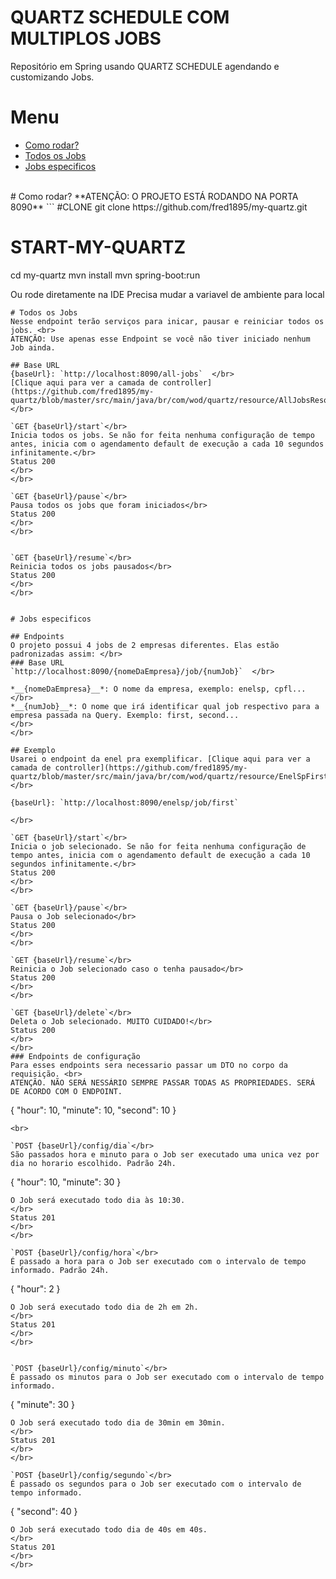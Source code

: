 # QUARTZ SCHEDULE COM MULTIPLOS JOBS
Repositório em Spring  usando QUARTZ SCHEDULE agendando e customizando Jobs.

# Menu
* [Como rodar?](#start-my-quartz)
* [Todos os Jobs](#todos-os-jobs)
* [Jobs especificos](#jobs-espicificos)

</br>
# Como rodar?
**ATENÇÃO: O PROJETO ESTÁ RODANDO NA PORTA 8090**
```
#CLONE
git clone https://github.com/fred1895/my-quartz.git

# START-MY-QUARTZ
cd my-quartz
mvn install
mvn spring-boot:run

Ou rode diretamente na IDE
Precisa mudar a variavel de ambiente para local

```
# Todos os Jobs
Nesse endpoint terão serviços para inicar, pausar e reiniciar todos os jobs. <br> 
ATENÇÃO: Use apenas esse Endpoint se você não tiver iniciado nenhum Job ainda.

## Base URL
{baseUrl}: `http://localhost:8090/all-jobs`  </br>
[Clique aqui para ver a camada de controller](https://github.com/fred1895/my-quartz/blob/master/src/main/java/br/com/wod/quartz/resource/AllJobsResource.java) 
</br>

`GET {baseUrl}/start`</br>
Inicia todos os jobs. Se não for feita nenhuma configuração de tempo antes, inicia com o agendamento default de execução a cada 10 segundos infinitamente.</br>
Status 200 
</br>
</br>

`GET {baseUrl}/pause`</br>
Pausa todos os jobs que foram iniciados</br>
Status 200 
</br>
</br>


`GET {baseUrl}/resume`</br>
Reinicia todos os jobs pausados</br>
Status 200 
</br>
</br>


# Jobs especificos

## Endpoints
O projeto possui 4 jobs de 2 empresas diferentes. Elas estão padronizadas assim: </br>
### Base URL
`http://localhost:8090/{nomeDaEmpresa}/job/{numJob}`  </br>

*__{nomeDaEmpresa}__*: O nome da empresa, exemplo: enelsp, cpfl...
</br>
*__{numJob}__*: O nome que irá identificar qual job respectivo para a empresa passada na Query. Exemplo: first, second...
</br>
</br>

## Exemplo
Usarei o endpoint da enel pra exemplificar. [Clique aqui para ver a camada de controller](https://github.com/fred1895/my-quartz/blob/master/src/main/java/br/com/wod/quartz/resource/EnelSpFirstJobResource.java)  </br>

{baseUrl}: `http://localhost:8090/enelsp/job/first`

</br>

`GET {baseUrl}/start`</br>
Inicia o job selecionado. Se não for feita nenhuma configuração de tempo antes, inicia com o agendamento default de execução a cada 10 segundos infinitamente.</br>
Status 200 
</br>
</br>

`GET {baseUrl}/pause`</br>
Pausa o Job selecionado</br>
Status 200 
</br>
</br>

`GET {baseUrl}/resume`</br>
Reinicia o Job selecionado caso o tenha pausado</br>
Status 200 
</br>
</br>

`GET {baseUrl}/delete`</br>
Deleta o Job selecionado. MUITO CUIDADO!</br>
Status 200 
</br>
</br>
### Endpoints de configuração
Para esses endpoints sera necessario passar um DTO no corpo da requisição. <br>
ATENÇÃO. NÃO SERÁ NESSÁRIO SEMPRE PASSAR TODAS AS PROPRIEDADES. SERÁ DE ACORDO COM O ENDPOINT.
```
{
    "hour": 10,
    "minute": 10,
    "second": 10
}
```
<br>

`POST {baseUrl}/config/dia`</br>
São passados hora e minuto para o Job ser executado uma unica vez por dia no horario escolhido. Padrão 24h.
```
{
    "hour": 10,
    "minute": 30
}
```
O Job será executado todo dia às 10:30.
</br>
Status 201
</br>
</br>

`POST {baseUrl}/config/hora`</br>
É passado a hora para o Job ser executado com o intervalo de tempo informado. Padrão 24h.
```
{
    "hour": 2
}
```
O Job será executado todo dia de 2h em 2h.
</br>
Status 201
</br>
</br>


`POST {baseUrl}/config/minuto`</br>
É passado os minutos para o Job ser executado com o intervalo de tempo informado.
```
{
    "minute": 30
}
```
O Job será executado todo dia de 30min em 30min.
</br>
Status 201
</br>
</br>

`POST {baseUrl}/config/segundo`</br>
É passado os segundos para o Job ser executado com o intervalo de tempo informado.
```
{
    "second": 40
}
```
O Job será executado todo dia de 40s em 40s.
</br>
Status 201
</br>
</br>


